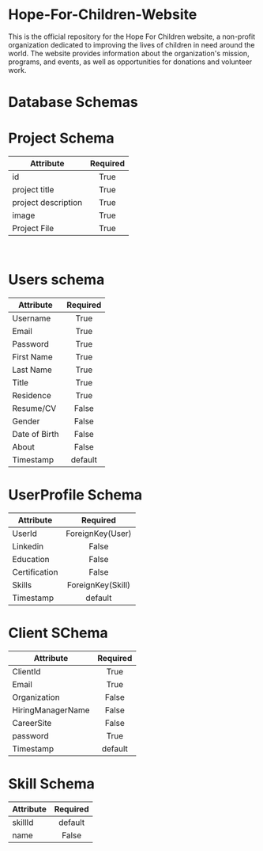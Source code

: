 # Hope-For-Children-Website
This is the official repository for the Hope For Children website, a non-profit organization dedicated to improving the lives of children in need around the world. The website provides information about the organization's mission, programs, and events, as well as opportunities for donations and volunteer work. 
<h1 style={{text-align:"center"}}>Database Schemas</h1>

# Project Schema
|Attribute               | Required|
|--------------          |:-------:|
|id                          |True     |
|project title               |True     |
|project description         |True     |
|image                       |True     |
|Project File                |True     |
<br>

# Users schema

|Attribute               | Required|
|--------------          |:-------:|
|Username                |True     |
|Email                   |True     |
|Password                |True     |
|First Name              |True     |
|Last Name               |True     |
|Title                   |True     |
|Residence               |True     |
|Resume/CV               |False    |
|Gender                  |False    |
|Date of Birth           |False    |
|About                   |False    |
|Timestamp               |default  |

# UserProfile Schema
|Attribute               | Required|
|--------------          |:-------:|
|UserId                  |ForeignKey(User)     |
|Linkedin                |False    |
|Education               |False    |
|Certification           |False    |
|Skills                  |ForeignKey(Skill)    |
|Timestamp               |default  |          

# Client SChema
|Attribute               | Required|
|--------------          |:-------:|
|ClientId                |True     |
|Email                   |True     |
|Organization            |False    |
|HiringManagerName       |False    |
|CareerSite              |False    |
|password                |True     |
|Timestamp               |default  |
# Skill Schema
|Attribute               | Required|
|--------------          |:-------:|
|skillId                 |default  |
|name                    |False    |
